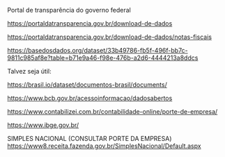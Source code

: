 Portal de transparência do governo federal

https://portaldatransparencia.gov.br/download-de-dados

https://portaldatransparencia.gov.br/download-de-dados/notas-fiscais


https://basedosdados.org/dataset/33b49786-fb5f-496f-bb7c-9811c985af8e?table=b71e9a46-f98e-476b-a2d6-4444213a8ddcs


Talvez seja útil:

https://brasil.io/dataset/documentos-brasil/documents/

https://www.bcb.gov.br/acessoinformacao/dadosabertos

https://www.contabilizei.com.br/contabilidade-online/porte-de-empresa/

https://www.ibge.gov.br/

SIMPLES NACIONAL (CONSULTAR PORTE DA EMPRESA)
https://www8.receita.fazenda.gov.br/SimplesNacional/Default.aspx
